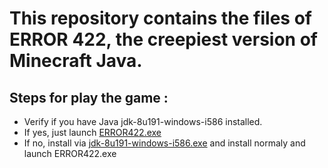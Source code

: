# This repository contains the files of ERROR 422, the creepiest version of Minecraft Java.
## Steps for play the game :
* Verify if you have Java jdk-8u191-windows-i586 installed.
* If yes, just launch [ERROR422.exe](https://github.com/SkyIslandExplore/error422archive/releases/download/InitialRelease/ERROR422.exe)
* If no, install via [jdk-8u191-windows-i586.exe](https://archive.org/download/Java-Archive/Java%20SE%208%20%288u202%20and%20earlier%29/8u191/JDK/jdk-8u191-windows-i586.exe) and install normaly and launch ERROR422.exe
